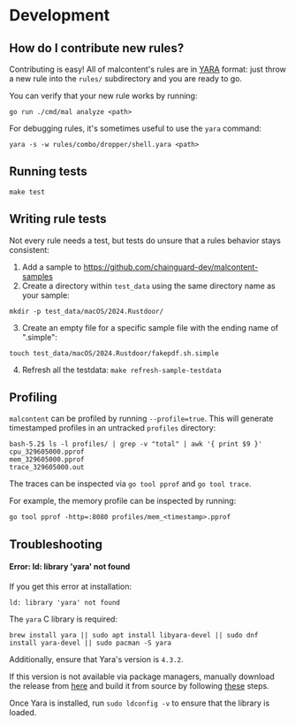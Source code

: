 
# Development

## How do I contribute new rules?

Contributing is easy! All of malcontent's rules are in [YARA](https://virustotal.github.io/yara/) format: just throw a new rule into the `rules/` subdirectory and you are ready to go.

You can verify that your new rule works by running:

```
go run ./cmd/mal analyze <path>
```

For debugging rules, it's sometimes useful to use the `yara` command:

```
yara -s -w rules/combo/dropper/shell.yara <path>
```

## Running tests

```make test```

## Writing rule tests

Not every rule needs a test, but tests do unsure that a rules behavior stays consistent:

1. Add a sample to https://github.com/chainguard-dev/malcontent-samples
2. Create a directory within `test_data` using the same directory name as your sample:

```
mkdir -p test_data/macOS/2024.Rustdoor/
```
3. Create an empty file for a specific sample file with the ending name of ".simple":

```
touch test_data/macOS/2024.Rustdoor/fakepdf.sh.simple
```
4. Refresh all the testdata: `make refresh-sample-testdata`

## Profiling

`malcontent` can be profiled by running `--profile=true`. This will generate timestamped profiles in an untracked `profiles` directory:

```
bash-5.2$ ls -l profiles/ | grep -v "total" | awk '{ print $9 }'
cpu_329605000.pprof
mem_329605000.pprof
trace_329605000.out
```

The traces can be inspected via `go tool pprof` and `go tool trace`.

For example, the memory profile can be inspected by running:

```
go tool pprof -http=:8080 profiles/mem_<timestamp>.pprof
```
## Troubleshooting

#### Error: ld: library 'yara' not found

If you get this error at installation:

```
ld: library 'yara' not found
```

The `yara` C library is required:

```
brew install yara || sudo apt install libyara-devel || sudo dnf install yara-devel || sudo pacman -S yara
```

Additionally, ensure that Yara's version is `4.3.2`.

If this version is not available via package managers, manually download the release from [here](https://github.com/VirusTotal/yara/releases) and build it from source by following [these](https://yara.readthedocs.io/en/latest/gettingstarted.html#compiling-and-installing-yara) steps.

Once Yara is installed, run `sudo ldconfig -v` to ensure that the library is loaded.
